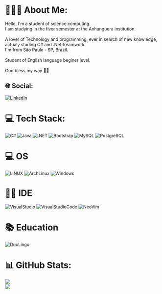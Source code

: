 # 🙇🏽‍♂️ About Me:
Hello, I'm a student of science computing. <br>I am studying in the fiver semester at the Anhanguera institution.<br><br>A lover of Technology and programming, ever in search of new knowledge, actualy studing C# and .Net freamwork.<br>I'm from São Paulo - SP, Brazil.<br><br>Student of English language beginer level.<br><br>God bless my way 🙏🏽 <br>


## 🌐 Social:
[![LinkedIn](https://img.shields.io/badge/LinkedIn-0077B5?style=for-the-badge&logo=linkedin&logoColor=white)](https://linkedin.com/in/jhowatassc) 

# 💻 Tech Stack:
![C#](https://img.shields.io/badge/C%23-239120?style=for-the-badge&logo=c-sharp&logoColor=white) ![Java](https://img.shields.io/badge/Java-ED8B00?style=for-the-badge&logo=openjdk&logoColor=white)
![.NET](https://img.shields.io/badge/.NET-5C2D91?style=for-the-badge&logo=.net&logoColor=white) ![Bootstrap](https://img.shields.io/badge/Bootstrap-563D7C?style=for-the-badge&logo=bootstrap&logoColor=white) ![MySQL](https://img.shields.io/badge/MySQL-00000F?style=for-the-badge&logo=mysql&logoColor=white) ![PostgreSQL](https://img.shields.io/badge/PostgreSQL-316192?style=for-the-badge&logo=postgresql&logoColor=white) 

# 💻 OS
![LINUX](https://img.shields.io/badge/Linux-FCC624?style=for-the-badge&logo=linux&logoColor=black)
![ArchLinux](https://img.shields.io/badge/Arch_Linux-1793D1?style=for-the-badge&logo=arch-linux&logoColor=white)
![Windows](https://img.shields.io/badge/Windows-0078D6?style=for-the-badge&logo=windows&logoColor=white)

# 👩‍💻 IDE
![VisualStudio](https://img.shields.io/badge/Visual_Studio-5C2D91?style=for-the-badge&logo=visual%20studio&logoColor=white) ![VisualStudioCode](https://img.shields.io/badge/Visual_Studio_Code-0078D4?style=for-the-badge&logo=visual%20studio%20code&logoColor=white) ![NeoVim](https://img.shields.io/badge/NeoVim-%2357A143.svg?&style=for-the-badge&logo=neovim&logoColor=white)

# 📚 Education
![DuoLingo](https://img.shields.io/badge/Duolingo-58CC02?style=for-the-badge&logo=Duolingo&logoColor=white)

# 📊 GitHub Stats:
![](https://github-readme-streak-stats.herokuapp.com/?user=JonatasSC&theme=dracula&hide_border=false)<br/>
![](https://github-readme-stats.vercel.app/api/top-langs/?username=JonatasSC&theme=dracula&hide_border=false&include_all_commits=false&count_private=true&layout=compact)

<!-- Proudly created with GPRM ( https://gprm.itsvg.in ) -->
